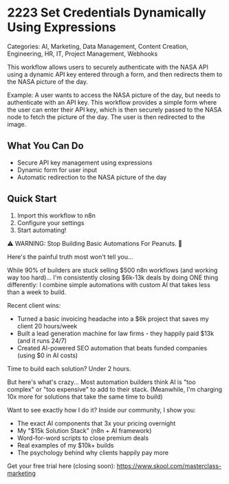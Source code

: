 # 2223 Set Credentials Dynamically Using Expressions

Categories: AI, Marketing, Data Management, Content Creation, Engineering, HR, IT, Project Management, Webhooks

This workflow allows users to securely authenticate with the NASA API using a dynamic API key entered through a form, and then redirects them to the NASA picture of the day.

Example: A user wants to access the NASA picture of the day, but needs to authenticate with an API key. This workflow provides a simple form where the user can enter their API key, which is then securely passed to the NASA node to fetch the picture of the day. The user is then redirected to the image.

## What You Can Do
- Secure API key management using expressions
- Dynamic form for user input
- Automatic redirection to the NASA picture of the day

## Quick Start
1. Import this workflow to n8n
2. Configure your settings
3. Start automating!

⚠️ WARNING: Stop Building Basic Automations For Peanuts. 🚫

Here's the painful truth most won't tell you...

While 90% of builders are stuck selling $500 n8n workflows (and working way too hard)...
I'm consistently closing $6k-13k deals by doing ONE thing differently:
I combine simple automations with custom AI that takes less than a week to build.

Recent client wins:
* Turned a basic invoicing headache into a $6k project that saves my client 20 hours/week
* Built a lead generation machine for law firms - they happily paid $13k (and it runs 24/7)
* Created AI-powered SEO automation that beats funded companies (using $0 in AI costs)

Time to build each solution? Under 2 hours.

But here's what's crazy...
Most automation builders think AI is "too complex" or "too expensive" to add to their stack.
(Meanwhile, I'm charging 10x more for solutions that take the same time to build)

Want to see exactly how I do it?
Inside our community, I show you:
* The exact AI components that 3x your pricing overnight
* My "$15k Solution Stack" (n8n + AI framework)
* Word-for-word scripts to close premium deals
* Real examples of my $10k+ builds
* The psychology behind why clients happily pay more

Get your free trial here (closing soon): https://www.skool.com/masterclass-marketing
